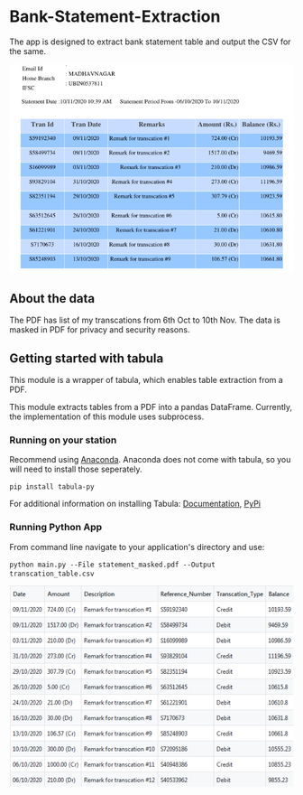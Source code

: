 # Bank-Statement-Extraction
The app is designed to extract bank statement table and output the CSV for the same.

![Screenshot](statement.png)

## About the data
The PDF has list of my transcations from 6th Oct to 10th Nov. The data is masked in PDF for privacy and security reasons.
 
## Getting started with tabula
This module is a wrapper of tabula, which enables table extraction from a PDF.

This module extracts tables from a PDF into a pandas DataFrame. Currently, the implementation of this module uses subprocess.

### Running on your station
Recommend using [Anaconda](https://www.anaconda.com/distribution/). Anaconda does not come with tabula, so you will need to install those seperately. 
```
pip install tabula-py
```
For additional information on installing Tabula: [Documentation](https://tabula-py.readthedocs.io/en/latest/tabula.html), [PyPi](https://pypi.org/project/tabula-py/)


### Running Python App
From command line navigate to your application's directory and use:
```
python main.py --File statement_masked.pdf --Output transcation_table.csv
```
![Screenshot](output.png)
